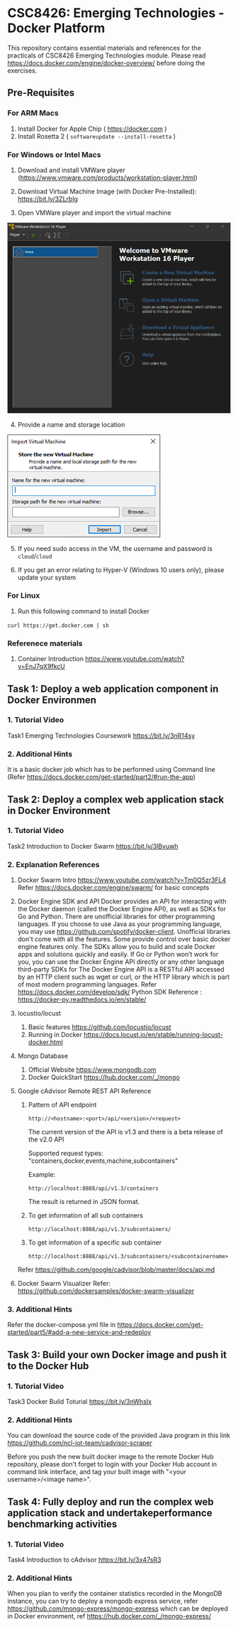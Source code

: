 # CSC8426: Emerging Technologies - Docker Platform
This repository contains essential materials and references for the practicals of CSC8426 Emerging Technologies module. Please read https://docs.docker.com/engine/docker-overview/ before doing the exercises.

## Pre-Requisites

### For ARM Macs

1. Install Docker for Apple Chip ( https://docker.com )
2. Install Rosetta 2 ( `softwareupdate --install-rosetta` )

### For Windows or Intel Macs

1. Download and install VMWare player (https://www.vmware.com/products/workstation-player.html)

2. Download Virtual Machine Image (with Docker Pre-Installed): https://bit.ly/3ZLrblg

3. Open VMWare player and import the virtual machine

![](vmware-player-screen.png)

4. Provide a name and storage location

![](vmware-import.png)

5. If you need sudo access in the VM, the username and password is `cloud`/`cloud`

6. If you get an error relating to Hyper-V (Windows 10 users only), please update your system

### For Linux

1. Run this following command to install Docker

`curl https://get.docker.com | sh`

### Referenece materials
1. Container Introduction
https://www.youtube.com/watch?v=EnJ7qX9fkcU

## Task 1: Deploy a web application component in Docker Environmen

### 1. Tutorial Video
Task1 Emerging Technologies Coursework https://bit.ly/3nR14sy

### 2. Additional Hints
It is a basic docker job which has to be performed using Command line (Refer https://docs.docker.com/get-started/part2/#run-the-app)

## Task 2: Deploy a complex web application stack in Docker Environment

### 1. Tutorial Video

Task2 Introduction to Docker Swarm https://bit.ly/3lBvuwh
### 2. Explanation References
1. Docker Swarm Intro
https://www.youtube.com/watch?v=Tm0Q5zr3FL4
Refer https://docs.docker.com/engine/swarm/ for basic concepts
2. Docker Engine SDK and API
Docker provides an API for interacting with the Docker daemon (called the Docker Engine API), as well as SDKs for Go and Python. There are unofficial libraries for other programming languages. If you choose to use Java as your programming language, you may use https://github.com/spotify/docker-client. Unofficial libraries don't come with all the features. Some provide control over basic docker engine features only.
The SDKs allow you to build and scale Docker apps and solutions quickly and easily. If Go or Python won’t work for you, you can use the Docker Engine API directly or any other language third-party SDKs for 
The Docker Engine API is a RESTful API accessed by an HTTP client such as wget or curl, or the HTTP library which is part of most modern programming languages.
Refer https://docs.docker.com/develop/sdk/
Python SDK Reference : https://docker-py.readthedocs.io/en/stable/

3.  locustio/locust
	1. Basic features
	https://github.com/locustio/locust
	1. Running in Docker
	https://docs.locust.io/en/stable/running-locust-docker.html
	
4.  Mongo Database
	1. Official Website
	https://www.mongodb.com
	1. Docker QuickStart
	https://hub.docker.com/_/mongo

5. Google cAdvisor Remote REST API Reference
	1. Pattern of API endpoint
		```
		http://<hostname>:<port>/api/<version>/<request>
		```
		
		The current version of the API is v1.3 and there is a beta release of the v2.0 API
		
    	Supported request types: &quot;containers,docker,events,machine,subcontainers&quot;
		
    	Example: 
		```
		http://localhost:8888/api/v1.3/containers
		```
    	
		The result is returned in JSON format.
		
	2. To get information of all sub containers 
		```
		http://localhost:8888/api/v1.3/subcontainers/
		```
		
	3. To get information of a specific sub container 
		```
		http://localhost:8888/api/v1.3/subcontainers/<subcontainername>
		```
		
	Refer https://github.com/google/cadvisor/blob/master/docs/api.md

6. Docker Swarm Visualizer
Refer: https://github.com/dockersamples/docker-swarm-visualizer

### 3. Additional Hints
Refer the docker-compose.yml file in https://docs.docker.com/get-started/part5/#add-a-new-service-and-redeploy 

## Task 3: Build your own Docker image and push it to the Docker Hub

### 1. Tutorial Video

Task3 Docker Build Toturial https://bit.ly/3nWhsIx

### 2. Additional Hints
You can download the source code of the provided Java program in this link https://github.com/ncl-iot-team/cadvisor-scraper

Before you push the new built docker image to the remote Docker Hub repository, please don't forget to login with your Docker Hub account in command link interface, and tag your built image with "&lt;your username&gt;/&lt;image name&gt;". 

## Task 4: Fully deploy and run the complex web application stack and undertakeperformance benchmarking activities

### 1. Tutorial Video

Task4 Introduction to cAdvisor https://bit.ly/3x47sR3

### 2. Additional Hints

When you plan to verify the container statistics recorded in the MongoDB instance, you can try to deploy a mongodb express service, refer https://github.com/mongo-express/mongo-express which can be deployed in Docker environment, ref https://hub.docker.com/_/mongo-express/
